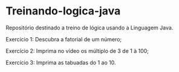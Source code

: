 # Treinando-logica-java

Repositório destinado a treino de lógica usando a Linguagem Java.

Exercicio 1: Descubra a fatorial de um número;

Exercício 2: Imprima no vídeo os múltiplo de 3 de 1 à 100;

Exercício 3: Imprima as tabuadas do 1 ao 10.
